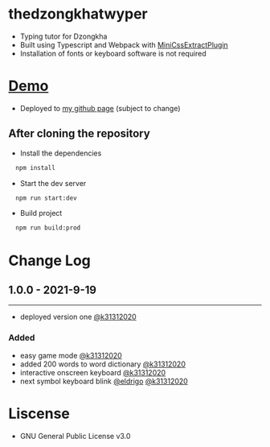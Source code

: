 # thedzongkhatwyper

* Typing tutor for Dzongkha
* Built using Typescript and Webpack with [MiniCssExtractPlugin](https://webpack.js.org/plugins/mini-css-extract-plugin/)
* Installation of fonts or keyboard software is not required

# [Demo](https://k31312020.github.io)

* Deployed to [my github page](https://k31312020.github.io) (subject to change)
  
## After cloning the repository
* Install the dependencies
```sh
  npm install
```
* Start the dev server
```sh
  npm run start:dev
```
* Build project
```sh
  npm run build:prod
```

# Change Log
## 1.0.0 - 2021-9-19
***
* deployed version one [@k31312020](https://github.com/k31312020)
### Added
* easy game mode [@k31312020](https://github.com/k31312020)
* added 200 words to word dictionary [@k31312020](https://github.com/k31312020)
* interactive onscreen keyboard [@k31312020](https://github.com/k31312020)
* next symbol keyboard blink [@eldrigo](https://github.com/eldrigo) [@k31312020](https://github.com/k31312020)

# Liscense
* GNU General Public License v3.0

